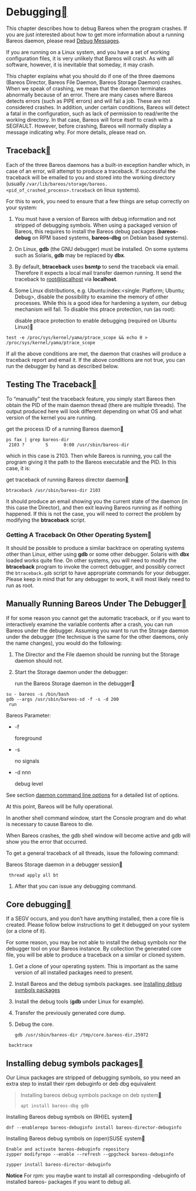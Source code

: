 # Debugging[](https://docs.bareos.org/Appendix/Debugging.html#debugging)

This chapter describes how to debug Bareos when the  program crashes. If you are just interested about how to get more  information about a running Bareos daemon, please read [Debug Messages](https://docs.bareos.org/Appendix/Troubleshooting.html#section-debug-messages).

If you are running on a Linux system, and you have a set of working  configuration files, it is very unlikely that Bareos will crash. As with all software, however, it is inevitable that someday, it may crash.

This chapter explains what you should do if one of the three daemons  (Bareos Director, Bareos File Daemon, Bareos Storage Daemon) crashes.  When we speak of crashing, we mean that the daemon terminates abnormally because of an error. There are many cases where Bareos detects errors  (such as PIPE errors) and will fail a job. These are not considered  crashes. In addition, under certain conditions, Bareos will detect a  fatal in the configuration, such as lack of permission to read/write the working directory. In that case, Bareos will force itself to crash with a SEGFAULT. However, before crashing, Bareos will normally display a  message indicating why. For more details, please read on.

## Traceback[](https://docs.bareos.org/Appendix/Debugging.html#traceback)

Each of the three Bareos daemons has a built-in exception handler which, in case of an error, will attempt to produce a traceback. If successful the traceback will be emailed to you and stored into the working directory (usually `/var/lib/bareos/storage/bareos.<pid_of_crashed_process>.traceback` on linux systems).

For this to work, you need to ensure that a few things are setup correctly on your system:

1. You must have a version of Bareos with debug information and not  stripped of debugging symbols. When using a packaged version of Bareos,  this requires to install the Bareos debug packages (**bareos-debug** on RPM based systems, **bareos-dbg** on Debian based systems).

2. On Linux, **gdb** (the GNU debugger) must be installed. On some systems such as Solaris, **gdb** may be replaced by **dbx**.

3. By default, **btraceback** uses **bsmtp** to send the traceback via email. Therefore it expects a local mail transfer daemon running. It send the traceback to [root@localhost](mailto:root@localhost) via **localhost**.

4. Some Linux distributions, e.g. Ubuntu:index:<single: Platform; Ubuntu; Debug>, disable the possibility to examine the memory of other processes. While this is a good idea for hardening a system, our debug mechanism will  fail. To disable this ptrace protection, run (as root):

   disable ptrace protection to enable debugging (required on Ubuntu Linux)[](https://docs.bareos.org/Appendix/Debugging.html#id1)

```
test -e /proc/sys/kernel/yama/ptrace_scope && echo 0 > /proc/sys/kernel/yama/ptrace_scope
```

If all the above conditions are met,  the daemon that crashes will produce a traceback report and email it. If the above conditions are not true, you can run the debugger by hand as  described below.

## Testing The Traceback[](https://docs.bareos.org/Appendix/Debugging.html#testing-the-traceback)

To “manually” test the traceback feature, you simply  start Bareos then obtain the PID of the main daemon thread (there are  multiple threads). The output produced here will look different  depending on what OS and what version of the kernel you are running.

get the process ID of a running Bareos daemon[](https://docs.bareos.org/Appendix/Debugging.html#id2)

```
ps fax | grep bareos-dir
 2103 ?        S      0:00 /usr/sbin/bareos-dir
```

which in this case is 2103. Then while Bareos is running, you  call the program giving it the path to the Bareos executable and the  PID. In this case, it is:

get traceback of running Bareos director daemon[](https://docs.bareos.org/Appendix/Debugging.html#id3)

```
btraceback /usr/sbin/bareos-dir 2103
```

It should produce an email  showing you the current state of the daemon (in this case the Director), and then exit leaving Bareos running as if nothing happened. If this is not the case, you will need to correct the problem by modifying the **btraceback** script.

### Getting A Traceback On Other Operating System[](https://docs.bareos.org/Appendix/Debugging.html#getting-a-traceback-on-other-operating-system)

It should be possible to produce a similar backtrace on operating systems other than Linux, either using **gdb** or some other debugger. Solaris with **dbx** loaded works quite fine. On other systems, you will need to modify the **btraceback** program to invoke the correct debugger, and possibly correct the `btraceback.gdb` script to have appropriate commands for your debugger. Please keep in mind that for any debugger to work, it will most likely need to run as root.

## Manually Running Bareos Under The Debugger[](https://docs.bareos.org/Appendix/Debugging.html#manually-running-bareos-under-the-debugger)

If for some reason you cannot get the automatic traceback, or if you want to interactively examine the variable contents after a  crash, you can run Bareos under the debugger. Assuming you want to run  the Storage daemon under the debugger (the technique is the same for the other daemons, only the name changes), you would do the following:

1. The Director and the File daemon should be running but the Storage daemon should not.

2. Start the Storage daemon under the debugger:

   run the Bareos Storage daemon in the debugger[](https://docs.bareos.org/Appendix/Debugging.html#id4)

```
su - bareos -s /bin/bash
gdb --args /usr/sbin/bareos-sd -f -s -d 200
 run
```

Bareos Parameter:

- -f

  foreground

- -s

  no signals

- -d nnn

  debug level

See section [daemon command line options](https://docs.bareos.org/Appendix/BareosPrograms.html#section-daemon-command-line-options) for a detailed list of options.

At this point, Bareos will be fully operational.

In another shell command window, start the Console program and do what is necessary to cause Bareos to die.

When Bareos crashes, the gdb shell window will become active and gdb will show you the error that occurred.

To get a general traceback of all threads, issue the following command:

Bareos Storage daemon in a debugger session[](https://docs.bareos.org/Appendix/Debugging.html#id5)

```
 thread apply all bt
```

1. After that you can issue any debugging command.

## Core debugging[](https://docs.bareos.org/Appendix/Debugging.html#core-debugging)

If a SEGV occurs, and you don’t have  anything installed, then a core file is created. Please follow below  instructions to get it debugged on your system (or a clone of it).

For some reason, you may be not able to install the debug symbols nor the debugger tool on your Bareos instance. By collection the generated core file, you will be able to produce a traceback on a similar or cloned system.

1. Get a clone of your operating system. This is important as the same version of all installed packages need to present.

2. Install Bareos and the debug symbols packages. see [Installing debug symbols packages](https://docs.bareos.org/Appendix/Debugging.html#appendix-debugging-install-debug-packages)

3. Install the debug tools (**gdb** under Linux for example).

4. Transfer the previously generated core dump.

5. Debug the core.

   ```
   gdb /usr/sbin/bareos-dir /tmp/core.bareos-dir.25972
   ```

```
 backtrace
```



## Installing debug symbols packages[](https://docs.bareos.org/Appendix/Debugging.html#installing-debug-symbols-packages)

Our Linux packages are stripped of debugging symbols, so you need an extra step to install their rpm debuginfo or deb dbg  equivalent

> Installing bareos debug symbols package on deb system[](https://docs.bareos.org/Appendix/Debugging.html#id6)
>
> ```
> apt install bareos-dbg gdb
> ```

Installing Bareos debug symbols on (RH)EL system[](https://docs.bareos.org/Appendix/Debugging.html#id7)

```
dnf --enablerepo bareos-debuginfo install bareos-director-debuginfo
```

Installing Bareos debug symbols on (open)SUSE system[](https://docs.bareos.org/Appendix/Debugging.html#id8)

```
Enable and activate bareos-debuginfo repository
zypper modifyrepo --enable --refresh --gpgcheck bareos-debuginfo

zypper install bareos-director-debuginfo
```

**Notice** For rpm: you maybe want to install all corresponding -debuginfo of installed bareos- packages if you want to debug all.